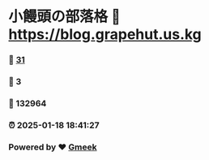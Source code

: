 # 小饅頭の部落格 :link: https://blog.grapehut.us.kg 
### :page_facing_up: [31](https://blog.grapehut.us.kg/tag.html) 
### :speech_balloon: 3 
### :hibiscus: 132964 
### :alarm_clock: 2025-01-18 18:41:27 
### Powered by :heart: [Gmeek](https://github.com/Meekdai/Gmeek)

